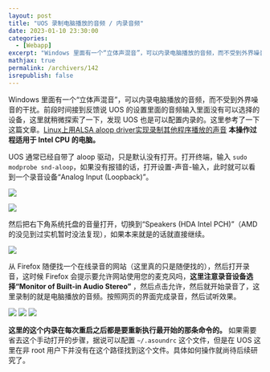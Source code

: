 ```yaml
---
layout: post
title: "UOS 录制电脑播放的音频 / 内录音频"
date: 2023-01-10 23:30:00
categories: 
  - [Webapp]
excerpt: "Windows 里面有一个“立体声混音”，可以内录电脑播放的音频，而不受到外界噪音的干扰。前段时间接到反馈说 UOS 的设置里面的音频输入里面没有可以选择的设备，这里就稍微探索了一下，发现 UOS 也是可以配置内录的。本操作过程适用于 Intel CPU 的电脑。"
mathjax: true
permalink: /archivers/142
isrepublish: false
---
```


Windows 里面有一个“立体声混音”，可以内录电脑播放的音频，而不受到外界噪音的干扰。前段时间接到反馈说 UOS 的设置里面的音频输入里面没有可以选择的设备，这里就稍微探索了一下，发现 UOS 也是可以配置内录的。这里参考了一下这篇文章。[Linux上用ALSA aloop driver实现录制其他程序播放的声音](https://blog.csdn.net/lsheevyfg/article/details/116799564) **本操作过程适用于 Intel CPU 的电脑。**

UOS 通常已经自带了 aloop 驱动，只是默认没有打开。打开终端，输入 ```sudo modprobe snd-aloop```，如果没有报错的话，打开设置-声音-输入，此时就可以看到一个录音设备“Analog Input (Loopback)”。

![](https://img-blog.csdnimg.cn/d066a4cb2beb431a84a7cbfa5d52c0aa.png)

![](https://img-blog.csdnimg.cn/1273efa53ab240ed8c6a165a3bd858fa.png)

然后把右下角系统托盘的音量打开，切换到“Speakers (HDA Intel PCH)”（AMD的没见到过实机暂时没法复现），如果本来就是的话就直接继续。

![](https://img-blog.csdnimg.cn/c2623ce7c3824c6e915738f8b9c838bb.png)

从 Firefox 随便找一个在线录音的网站（这里真的只是随便找的），然后打开录音，这时候 Firefox 会提示要允许网站使用您的麦克风吗，**这里注意录音设备选择“Monitor of Built-in Audio Stereo”** ，然后点击允许，然后就开始录音了，这里录制的就是电脑播放的音频。按照网页的界面完成录音，然后试听效果。

![](https://img-blog.csdnimg.cn/f45c03c781984d80923f8f524994d03a.png)
![](https://img-blog.csdnimg.cn/a517e9a8bac34b31a5d5c651c8e1e65f.png)
![](https://img-blog.csdnimg.cn/cfdbb6476c3b4dce8f66a6e93fa84c29.png)

**这里的这个内录在每次重启之后都是要重新执行最开始的那条命令的。** 如果需要省去这个手动打开的步骤，据说可以配置 ```~/.asoundrc``` 这个文件，但是在 UOS 这里在非 root 用户下并没有在这个路径找到这个文件。具体如何操作就尚待后续研究了。






